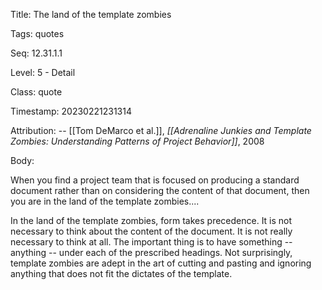 Title:  The land of the template zombies

Tags:   quotes

Seq:    12.31.1.1

Level:  5 - Detail

Class:  quote

Timestamp: 20230221231314

Attribution: -- [[Tom DeMarco et al.]], *[[Adrenaline Junkies and Template Zombies: Understanding Patterns of Project Behavior]]*, 2008

Body:

When you find a project team that is focused on producing a standard document rather than on considering the content of that document, then you are in the land of the template zombies....

In the land of the template zombies, form takes precedence. It is not necessary to think about the content of the document. It is not really necessary to think at all. The important thing is to have something -- anything -- under each of the prescribed headings. Not surprisingly, template zombies are adept in the art of cutting and pasting and ignoring anything that does not fit the dictates of the template.
